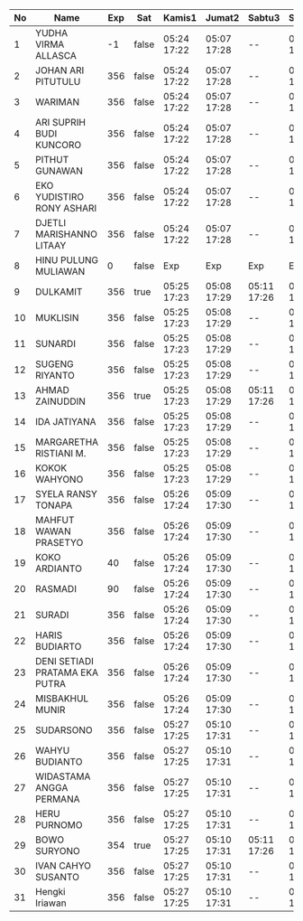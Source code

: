 | No | Name | Exp | Sat | Kamis1 | Jumat2 | Sabtu3 | Senin5 | Selasa6 | Rabu7 | Kamis8 | Jumat9 | Sabtu10 | Senin12 | Selasa13 | Rabu14 | Kamis15 | Jumat16 | Sabtu17 | Senin19 | Selasa20 | Rabu21 | Kamis22 | Jumat23 | Sabtu24 |
|-----|-----|-----|-----|-----|-----|-----|-----|-----|-----|-----|-----|-----|-----|-----|-----|-----|-----|-----|-----|-----|-----|-----|-----|-----|
| 1 | YUDHA VIRMA ALLASCA | -1 | false | 05:24 17:22 | 05:07 17:28 | -- | 05:17 17:01 | 05:07 17:13 | 05:05 17:22 | 05:22 17:18 | 05:23 17:29 | -- | 05:15 17:06 | 05:23 17:07 | 05:09 17:13 | 05:26 17:18 | 05:24 17:29 | -- | 05:12 17:24 | 05:28 17:11 | 05:18 17:12 | 05:15 17:18 | 05:02 17:09 | -- |
| 2 | JOHAN ARI PITUTULU | 356 | false | 05:24 17:22 | 05:07 17:28 | -- | 05:17 17:01 | 05:07 17:13 | 05:05 17:22 | 05:22 17:18 | 05:23 17:29 | -- | 05:15 17:06 | 05:23 17:07 | 05:09 17:13 | 05:26 17:18 | 05:24 17:29 | -- | 05:12 17:24 | 05:28 17:11 | 05:18 17:12 | 05:15 17:18 | 05:02 17:09 | -- |
| 3 | WARIMAN | 356 | false | 05:24 17:22 | 05:07 17:28 | -- | 05:17 17:01 | 05:07 17:13 | 05:05 17:22 | 05:22 17:18 | 05:23 17:29 | -- | 05:15 17:06 | 05:23 17:07 | 05:09 17:13 | 05:26 17:18 | 05:24 17:29 | -- | 05:12 17:24 | 05:28 17:11 | 05:18 17:12 | 05:15 17:18 | 05:02 17:09 | -- |
| 4 | ARI SUPRIH BUDI KUNCORO | 356 | false | 05:24 17:22 | 05:07 17:28 | -- | 05:17 17:01 | 05:07 17:13 | 05:05 17:22 | 05:22 17:18 | 05:23 17:29 | -- | 05:15 17:06 | 05:23 17:07 | 05:09 17:13 | 05:26 17:18 | 05:24 17:29 | -- | 05:12 17:24 | 05:28 17:11 | 05:18 17:12 | 05:15 17:18 | 05:02 17:09 | -- |
| 5 | PITHUT GUNAWAN | 356 | false | 05:24 17:22 | 05:07 17:28 | -- | 05:17 17:01 | 05:07 17:13 | 05:05 17:22 | 05:22 17:18 | 05:23 17:29 | -- | 05:15 17:06 | 05:23 17:07 | 05:09 17:13 | 05:26 17:18 | 05:24 17:29 | -- | 05:12 17:24 | 05:28 17:11 | 05:18 17:12 | 05:15 17:18 | 05:02 17:09 | -- |
| 6 | EKO YUDISTIRO RONY ASHARI | 356 | false | 05:24 17:22 | 05:07 17:28 | -- | 05:17 17:01 | 05:07 17:13 | 05:05 17:22 | 05:22 17:18 | 05:23 17:29 | -- | 05:15 17:06 | 05:23 17:07 | 05:09 17:13 | 05:26 17:18 | 05:24 17:29 | -- | 05:12 17:24 | 05:28 17:11 | 05:18 17:12 | 05:15 17:18 | 05:02 17:09 | -- |
| 7 | DJETLI MARISHANNO LITAAY | 356 | false | 05:24 17:22 | 05:07 17:28 | -- | 05:17 17:01 | 05:07 17:14 | 05:05 17:22 | 05:22 17:18 | 05:23 17:29 | -- | 05:15 17:06 | 05:23 17:07 | 05:09 17:13 | 05:26 17:18 | 05:24 17:29 | -- | 05:12 17:24 | 05:28 17:11 | 05:18 17:12 | 05:15 17:18 | 05:02 17:09 | -- |
| 8 | HINU PULUNG MULIAWAN | 0 | false | Exp | Exp | Exp | Exp | Exp | Exp | Exp | Exp | Exp | Exp | Exp | Exp | Exp | Exp | Exp | Exp | Exp | Exp | Exp | Exp | Exp |
| 9 | DULKAMIT | 356 | true | 05:25 17:23 | 05:08 17:29 | 05:11 17:26 | 05:18 17:02 | 05:08 17:14 | 05:06 17:23 | 05:23 17:19 | 05:24 17:30 | 05:26 17:09 | 05:16 17:07 | 05:24 17:08 | 05:10 17:14 | 05:27 17:19 | 05:25 17:30 | 05:18 17:15 | 05:13 17:25 | 05:29 17:12 | 05:19 17:13 | 05:16 17:19 | 05:03 17:10 | 05:21 17:26 |
| 10 | MUKLISIN | 356 | false | 05:25 17:23 | 05:08 17:29 | -- | 05:18 17:02 | 05:08 17:14 | 05:06 17:23 | 05:23 17:19 | 05:24 17:30 | -- | 05:16 17:07 | 05:24 17:08 | 05:10 17:14 | 05:27 17:19 | 05:25 17:30 | -- | 05:13 17:25 | 05:29 17:12 | 05:19 17:13 | 05:16 17:19 | 05:03 17:10 | -- |
| 11 | SUNARDI | 356 | false | 05:25 17:23 | 05:08 17:29 | -- | 05:18 17:02 | 05:08 17:14 | 05:06 17:23 | 05:23 17:19 | 05:24 17:30 | -- | 05:16 17:07 | 05:24 17:08 | 05:10 17:14 | 05:27 17:19 | 05:25 17:30 | -- | 05:13 17:25 | 05:29 17:12 | 05:19 17:13 | 05:16 17:19 | 05:03 17:10 | -- |
| 12 | SUGENG RIYANTO | 356 | false | 05:25 17:23 | 05:08 17:29 | -- | 05:18 17:02 | 05:08 17:14 | 05:06 17:23 | 05:23 17:19 | 05:24 17:30 | -- | 05:16 17:07 | 05:24 17:08 | 05:10 17:14 | 05:27 17:19 | 05:25 17:30 | -- | 05:13 17:25 | 05:29 17:12 | 05:19 17:13 | 05:16 17:19 | 05:03 17:10 | -- |
| 13 | AHMAD ZAINUDDIN | 356 | true | 05:25 17:23 | 05:08 17:29 | 05:11 17:26 | 05:18 17:02 | 05:08 17:14 | 05:06 17:23 | 05:23 17:19 | 05:24 17:30 | 05:26 17:09 | 05:16 17:07 | 05:24 17:08 | 05:10 17:14 | 05:27 17:19 | 05:25 17:30 | 05:18 17:15 | 05:13 17:25 | 05:29 17:12 | 05:19 17:13 | 05:16 17:19 | 05:03 17:10 | 05:21 17:26 |
| 14 | IDA JATIYANA | 356 | false | 05:25 17:23 | 05:08 17:29 | -- | 05:18 17:02 | 05:08 17:14 | 05:06 17:23 | 05:23 17:19 | 05:24 17:30 | -- | 05:16 17:07 | 05:24 17:08 | 05:10 17:14 | 05:27 17:19 | 05:25 17:30 | -- | 05:13 17:25 | 05:29 17:12 | 05:19 17:13 | 05:16 17:19 | 05:03 17:10 | -- |
| 15 | MARGARETHA RISTIANI M. | 356 | false | 05:25 17:23 | 05:08 17:29 | -- | 05:18 17:02 | 05:08 17:15 | 05:06 17:23 | 05:23 17:19 | 05:24 17:30 | -- | 05:16 17:07 | 05:24 17:08 | 05:10 17:14 | 05:27 17:19 | 05:25 17:30 | -- | 05:13 17:25 | 05:29 17:12 | 05:19 17:13 | 05:16 17:19 | 05:03 17:10 | -- |
| 16 | KOKOK WAHYONO | 356 | false | 05:25 17:23 | 05:08 17:29 | -- | 05:18 17:02 | 05:08 17:15 | 05:06 17:24 | 05:23 17:19 | 05:24 17:30 | -- | 05:16 17:07 | 05:24 17:08 | 05:10 17:14 | 05:27 17:20 | 05:25 17:30 | -- | 05:13 17:26 | 05:29 17:12 | 05:19 17:13 | 05:16 17:19 | 05:03 17:10 | -- |
| 17 | SYELA RANSY TONAPA | 356 | false | 05:26 17:24 | 05:09 17:30 | -- | 05:19 17:03 | 05:09 17:15 | 05:07 17:24 | 05:24 17:20 | 05:25 17:31 | -- | 05:17 17:08 | 05:25 17:09 | 05:11 17:15 | 05:28 17:20 | 05:26 17:31 | -- | 05:14 17:26 | 05:30 17:13 | 05:20 17:14 | 05:17 17:20 | 05:04 17:11 | -- |
| 18 | MAHFUT WAWAN PRASETYO | 356 | false | 05:26 17:24 | 05:09 17:30 | -- | 05:19 17:03 | 05:09 17:15 | 05:07 17:24 | 05:24 17:20 | 05:25 17:31 | -- | 05:17 17:08 | 05:25 17:09 | 05:11 17:15 | 05:28 17:20 | 05:26 17:31 | -- | 05:14 17:26 | 05:30 17:13 | 05:20 17:14 | 05:17 17:20 | 05:04 17:11 | -- |
| 19 | KOKO ARDIANTO | 40 | false | 05:26 17:24 | 05:09 17:30 | -- | 05:19 17:03 | 05:09 17:15 | 05:07 17:24 | 05:24 17:20 | 05:25 17:31 | -- | 05:17 17:08 | 05:25 17:09 | 05:11 17:15 | 05:28 17:20 | 05:26 17:31 | -- | 05:14 17:26 | 05:30 17:13 | 05:20 17:14 | 05:17 17:20 | 05:04 17:11 | -- |
| 20 | RASMADI | 90 | false | 05:26 17:24 | 05:09 17:30 | -- | 05:19 17:03 | 05:09 17:15 | 05:07 17:24 | 05:24 17:20 | 05:25 17:31 | -- | 05:17 17:08 | 05:25 17:09 | 05:11 17:15 | 05:28 17:20 | 05:26 17:31 | -- | 05:14 17:26 | 05:30 17:13 | 05:20 17:14 | 05:17 17:20 | 05:04 17:11 | -- |
| 21 | SURADI | 356 | false | 05:26 17:24 | 05:09 17:30 | -- | 05:19 17:03 | 05:09 17:15 | 05:07 17:24 | 05:24 17:20 | 05:25 17:31 | -- | 05:17 17:08 | 05:25 17:09 | 05:11 17:15 | 05:28 17:20 | 05:26 17:31 | -- | 05:14 17:26 | 05:30 17:13 | 05:20 17:14 | 05:17 17:20 | 05:04 17:11 | -- |
| 22 | HARIS BUDIARTO | 356 | false | 05:26 17:24 | 05:09 17:30 | -- | 05:19 17:03 | 05:09 17:15 | 05:07 17:24 | 05:24 17:20 | 05:25 17:31 | -- | 05:17 17:08 | 05:25 17:09 | 05:11 17:15 | 05:28 17:20 | 05:26 17:31 | -- | 05:14 17:26 | 05:30 17:13 | 05:20 17:14 | 05:17 17:20 | 05:04 17:11 | -- |
| 23 | DENI SETIADI PRATAMA EKA PUTRA | 356 | false | 05:26 17:24 | 05:09 17:30 | -- | 05:19 17:03 | 05:09 17:16 | 05:07 17:24 | 05:24 17:20 | 05:25 17:31 | -- | 05:17 17:08 | 05:25 17:09 | 05:11 17:15 | 05:28 17:20 | 05:26 17:31 | -- | 05:14 17:27 | 05:30 17:13 | 05:20 17:14 | 05:17 17:20 | 05:04 17:11 | -- |
| 24 | MISBAKHUL MUNIR | 356 | false | 05:26 17:24 | 05:09 17:30 | -- | 05:19 17:03 | 05:09 17:16 | 05:08 17:25 | 05:24 17:21 | 05:25 17:31 | -- | 05:17 17:08 | 05:25 17:09 | 05:11 17:15 | 05:28 17:21 | 05:26 17:31 | -- | 05:14 17:27 | 05:30 17:13 | 05:20 17:14 | 05:17 17:20 | 05:04 17:11 | -- |
| 25 | SUDARSONO | 356 | false | 05:27 17:25 | 05:10 17:31 | -- | 05:20 17:04 | 05:10 17:16 | 05:08 17:25 | 05:25 17:21 | 05:26 17:32 | -- | 05:18 17:09 | 05:26 17:10 | 05:12 17:16 | 05:29 17:21 | 05:27 17:32 | -- | 05:15 17:27 | 05:31 17:14 | 05:21 17:15 | 05:18 17:21 | 05:05 17:12 | -- |
| 26 | WAHYU BUDIANTO | 356 | false | 05:27 17:25 | 05:10 17:31 | -- | 05:20 17:04 | 05:10 17:16 | 05:08 17:25 | 05:25 17:21 | 05:26 17:32 | -- | 05:18 17:09 | 05:26 17:10 | 05:12 17:16 | 05:29 17:21 | 05:27 17:32 | -- | 05:15 17:27 | 05:31 17:14 | 05:21 17:15 | 05:18 17:21 | 05:05 17:12 | -- |
| 27 | WIDASTAMA ANGGA PERMANA | 356 | false | 05:27 17:25 | 05:10 17:31 | -- | 05:20 17:04 | 05:10 17:16 | 05:08 17:25 | 05:25 17:21 | 05:26 17:32 | -- | 05:18 17:09 | 05:26 17:10 | 05:12 17:16 | 05:29 17:21 | 05:27 17:32 | -- | 05:15 17:27 | 05:31 17:14 | 05:21 17:15 | 05:18 17:21 | 05:05 17:12 | -- |
| 28 | HERU PURNOMO | 356 | false | 05:27 17:25 | 05:10 17:31 | -- | 05:20 17:04 | 05:10 17:16 | 05:08 17:25 | 05:25 17:21 | 05:26 17:32 | -- | 05:18 17:09 | 05:26 17:10 | 05:12 17:16 | 05:29 17:21 | 05:27 17:32 | -- | 05:15 17:27 | 05:31 17:14 | 05:21 17:15 | 05:18 17:21 | 05:05 17:12 | -- |
| 29 | BOWO SURYONO | 354 | true | 05:27 17:25 | 05:10 17:31 | 05:11 17:26 | 05:20 17:04 | 05:10 17:16 | 05:08 17:25 | 05:25 17:21 | 05:26 17:32 | 05:26 17:09 | 05:18 17:09 | 05:26 17:10 | 05:12 17:16 | 05:29 17:21 | 05:27 17:32 | 05:18 17:15 | 05:15 17:27 | 05:31 17:14 | 05:21 17:15 | 05:18 17:21 | 05:05 17:12 | 05:21 17:26 |
| 30 | IVAN CAHYO SUSANTO | 356 | false | 05:27 17:25 | 05:10 17:31 | -- | 05:20 17:04 | 05:10 17:17 | 05:08 17:25 | 05:25 17:21 | 05:26 17:32 | -- | 05:18 17:09 | 05:26 17:10 | 05:12 17:16 | 05:29 17:21 | 05:27 17:32 | -- | 05:15 17:27 | 05:31 17:14 | 05:21 17:15 | 05:18 17:21 | 05:05 17:12 | -- |
| 31 | Hengki Iriawan | 356 | false | 05:27 17:25 | 05:10 17:31 | -- | 05:20 17:04 | 05:10 17:17 | 05:09 17:25 | 05:25 17:21 | 05:26 17:32 | -- | 05:18 17:09 | 05:26 17:10 | 05:12 17:16 | 05:29 17:21 | 05:27 17:32 | -- | 05:15 17:28 | 05:31 17:14 | 05:21 17:15 | 05:18 17:21 | 05:05 17:12 | -- |
